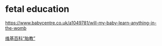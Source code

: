 
# fetal education


https://www.babycentre.co.uk/a1049781/will-my-baby-learn-anything-in-the-womb


[维基百科“胎教”](https://zh.wikipedia.org/wiki/%E8%83%8E%E6%95%99)